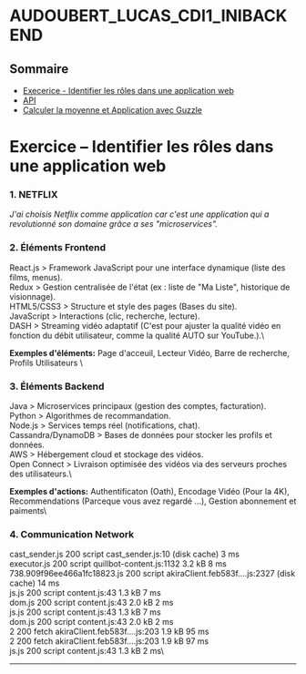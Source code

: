 # AUDOUBERT_LUCAS_CDI1_INIBACKEND



## Sommaire

- [Execerice - Identifier les rôles dans une application web](#Exercice)
- [API](/api)
- [Calculer la moyenne et Application avec Guzzle](/index)


# Exercice – Identifier les rôles dans une application web <a name="Exercice"></a>

### 1. **NETFLIX**  
*J'ai choisis Netflix comme application car c'est une application qui a revolutionné son domaine grâce a ses "microservices".*  

### 2. **Éléments Frontend**  
  React.js > Framework JavaScript pour une interface dynamique (liste des films, menus).\
  Redux > Gestion centralisée de l'état (ex : liste de "Ma Liste", historique de visionnage).\
  HTML5/CSS3 > Structure et style des pages (Bases du site).\
  JavaScript > Interactions (clic, recherche, lecture).\
  DASH > Streaming vidéo adaptatif (C'est pour ajuster la qualité vidéo en fonction du débit utilisateur, comme la qualité AUTO sur YouTube.).\

**Exemples d'éléments:** Page d'acceuil, Lecteur Vidéo, Barre de recherche, Profils Utilisateurs \


### 3. **Éléments Backend**  
  Java > Microservices principaux (gestion des comptes, facturation).\
  Python > Algorithmes de recommandation.\
  Node.js > Services temps réel (notifications, chat).\
  Cassandra/DynamoDB > Bases de données pour stocker les profils et données.\
  AWS > Hébergement cloud et stockage des vidéos.\
  Open Connect > Livraison optimisée des vidéos via des serveurs proches des utilisateurs.\

**Exemples d'actions:** Authentificaton (Oath), Encodage Vidéo (Pour la 4K), Recommendations (Parceque vous avez regardé ...), Gestion abonnement et paiments\


### 4. **Communication Network**

  cast_sender.js	200	script	cast_sender.js:10	(disk cache)	3 ms\
  executor.js	200	script	quillbot-content.js:1132	3.2 kB	8 ms\
  738.909f96ee466a1fc18823.js	200	script	akiraClient.feb583f….js:2327	(disk cache)	14 ms\
  js.js	200	script	content.js:43	1.3 kB	7 ms\
  dom.js	200	script	content.js:43	2.0 kB	2 ms\
  js.js	200	script	content.js:43	1.3 kB	7 ms\
  dom.js	200	script	content.js:43	2.0 kB	2 ms\
  2	200	fetch	akiraClient.feb583f….js:203	1.9 kB	95 ms\
  2	200	fetch	akiraClient.feb583f….js:203	1.9 kB	97 ms\
  js.js	200	script	content.js:43	1.3 kB	2 ms\

---
